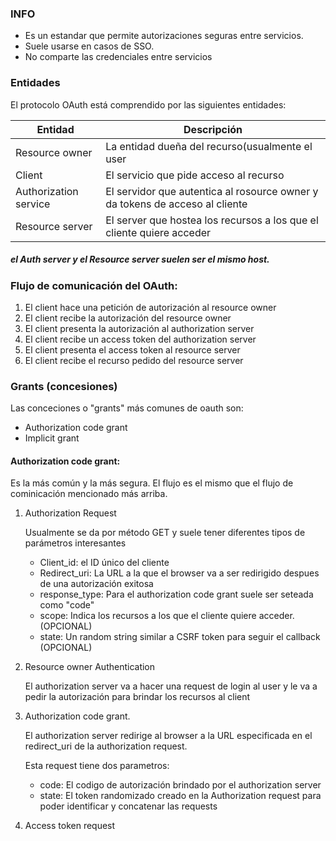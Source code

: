 ### INFO

- Es un estandar que permite autorizaciones seguras entre servicios.
- Suele usarse en casos de SSO.
- No comparte las credenciales entre servicios

### Entidades

El protocolo OAuth está comprendido por las siguientes entidades:

| Entidad| Descripción |
|-----------|-----------|
|Resource owner  | La entidad dueña del recurso(usualmente el user     |
|Client     | El servicio que pide acceso al recurso     |
|Authorization service    | El servidor que autentica al rosource owner y da tokens de acceso al cliente     |
|Resource server    | El server que hostea los recursos a los que el cliente quiere acceder     |

##### el Auth server y el Resource server suelen ser el mismo host.

### Flujo de comunicación del OAuth:

1. El client hace una petición de autorización al resource owner
2. El client recibe la autorización del resource owner
3. El client presenta la autorización al authorization server
4. El client recibe un access token del authorization server
5. El client presenta el access token al resource server
6. El client recibe el recurso pedido del resource server

### Grants (concesiones) 

Las conceciones o "grants" más comunes de oauth son:
- Authorization code grant
- Implicit grant

#### Authorization code grant:

Es la más común y la más segura. El flujo es el mismo que el flujo de cominicación mencionado más arriba.

1. Authorization Request

   Usualmente se da por método GET y suele tener diferentes tipos de parámetros interesantes
   - Client_id: el ID único del cliente
   - Redirect_uri: La URL a la que el browser va a ser redirigido despues de una autorización exitosa
   - response_type: Para el authorization code grant suele ser seteada como "code"
   - scope: Indica los recursos a los que el cliente quiere acceder. (OPCIONAL)
   - state: Un random string similar a CSRF token para seguir el callback (OPCIONAL)
2. Resource owner Authentication

   El authorization server va a hacer una request de login al user y le va a pedir la autorización para brindar los recursos al client

3. Authorization code grant.

   El authorization server redirige al browser a la URL especificada en el redirect_uri de la authorization request.

   Esta request tiene dos parametros:
   - code: El codigo de autorización brindado por el authorization server
   - state: El token randomizado creado en la Authorization request para poder identificar y concatenar las requests
     
4. Access token request
   
